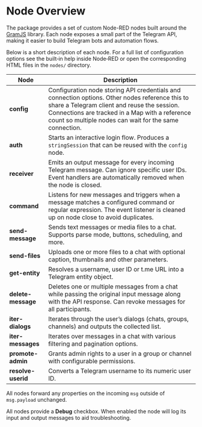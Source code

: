 # Node Overview

The package provides a set of custom Node-RED nodes built around the [GramJS](https://gram.js.org/) library. Each node exposes a small part of the Telegram API, making it easier to build Telegram bots and automation flows.

Below is a short description of each node. For a full list of configuration options see the built‑in help inside Node‑RED or open the corresponding HTML files in the `nodes/` directory.

| Node | Description |
|------|-------------|
| **config** | Configuration node storing API credentials and connection options. Other nodes reference this to share a Telegram client and reuse the session. Connections are tracked in a Map with a reference count so multiple nodes can wait for the same connection. |
| **auth** | Starts an interactive login flow. Produces a `stringSession` that can be reused with the `config` node. |
| **receiver** | Emits an output message for every incoming Telegram message. Can ignore specific user IDs. Event handlers are automatically removed when the node is closed. |
| **command** | Listens for new messages and triggers when a message matches a configured command or regular expression. The event listener is cleaned up on node close to avoid duplicates. |
| **send-message** | Sends text messages or media files to a chat. Supports parse mode, buttons, scheduling, and more. |
| **send-files** | Uploads one or more files to a chat with optional caption, thumbnails and other parameters. |
| **get-entity** | Resolves a username, user ID or t.me URL into a Telegram entity object. |
| **delete-message** | Deletes one or multiple messages from a chat while passing the original input message along with the API response. Can revoke messages for all participants. |
| **iter-dialogs** | Iterates through the user’s dialogs (chats, groups, channels) and outputs the collected list. |
| **iter-messages** | Iterates over messages in a chat with various filtering and pagination options. |
| **promote-admin** | Grants admin rights to a user in a group or channel with configurable permissions. |
| **resolve-userid** | Converts a Telegram username to its numeric user ID. |

All nodes forward any properties on the incoming `msg` outside of `msg.payload` unchanged.

All nodes provide a **Debug** checkbox. When enabled the node will log its input and output messages to aid troubleshooting.

